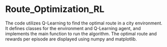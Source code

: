 # Route_Optimization_RL
The code utilizes Q-Learning to find the optimal route in a city environment. It defines classes for the environment and Q-Learning agent, and implements the main function to run the algorithm. The optimal route and rewards per episode are displayed using numpy and matplotlib.

